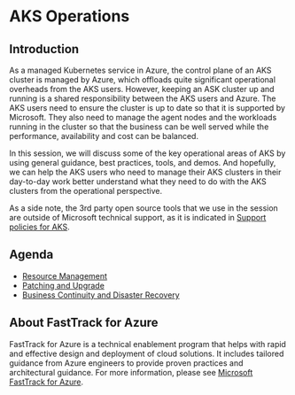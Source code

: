 # AKS Operations

## Introduction

As a managed Kubernetes service in Azure, the control plane of an AKS cluster is managed by Azure, which offloads quite significant operational overheads from the AKS users. However, keeping an ASK cluster up and running is a shared responsibility between the AKS users and Azure. The AKS users need to ensure the cluster is up to date so that it is supported by Microsoft. They also need to manage the agent nodes and the workloads running in the cluster so that the business can be well served while the performance, availability and cost can be balanced.

In this session, we will discuss some of the key operational areas of AKS by using general guidance, best practices, tools, and demos. And hopefully, we can help the AKS users who need to manage their AKS clusters in their day-to-day work better understand what they need to do with the AKS clusters from the operational perspective.

As a side note, the 3rd party open source tools that we use in the session are outside of Microsoft technical support, as it is indicated in [Support policies for AKS](https://docs.microsoft.com/azure/aks/support-policies).

## Agenda

- [Resource Management](./articles/resource-management.md)
- [Patching and Upgrade](./articles/upgrade-patching.md)
- [Business Continuity and Disaster Recovery](./articles/bcdr.md)

## About FastTrack for Azure

FastTrack for Azure is a technical enablement program that helps with rapid and effective design and deployment of cloud solutions. It includes tailored guidance from Azure engineers to provide proven practices and architectural guidance. For more information, please see [Microsoft FastTrack for Azure](https://azure.microsoft.com/programs/azure-fasttrack/).
